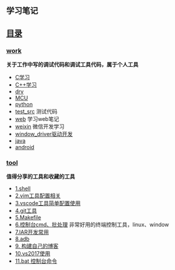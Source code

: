 ##  学习笔记 

## [目录](README.md)

### [work](./work) 

**关于工作中写的调试代码和调试工具代码，属于个人工具**
- [C学习](pro/C/README.md)
- [C++学习](pro/C++/README.md)
- [drv](pro/drv/)
- [MCU](pro/MCU/README.md)
- [python](pro/python/)
- [test_src](pro/src/) 测试代码
- [web](pro/web/README.md) 学习web笔记
- [weixin](pro/weixin/README.md) 微信开发学习
- [window_driver驱动开发](pro/window_driver/README.md)
- [java](pro/java/README.md)
- [android](pro/android/README.md)

### [tool](./tool)

 **值得分享的工具和收藏的工具**
- [1.shell](tool/shell/README.md) 
- [2.vim工具配置相关](./vim72/README.md)
- [3.vscode工具简单配置使用](tool/vscode/README.md)
- [4.git工具](tool/git/)
- [5.Makefile](tool/Makefile/) 
- [6.控制台cmd、批处理](tool/mobaxterm/) 非常好用的终端控制工具，linux、window 
- [7.IAR开发常用](tool/iar/)
- [8.adb](tool/adb/)
- [9. 构建自己的博客](tool/gitbook/README.md)
- [10.vs2017使用](tool/vs2017/README.md)
- [11.bat 控制台命令](tool/bat/README.md)



